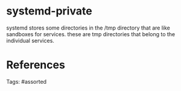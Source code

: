 # systemd-private
systemd stores some directories in the /tmp directory that are like sandboxes for services.
these are tmp directories that belong to the individual services.

# References

Tags:
    #assorted
